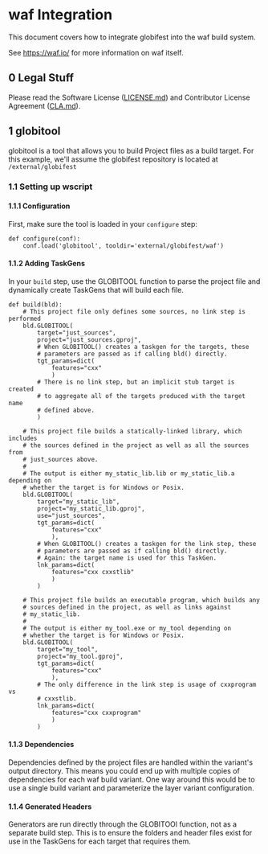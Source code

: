 # waf Integration

This document covers how to integrate globifest into the waf build system.

See <https://waf.io/> for more information on waf itself.

## 0 Legal Stuff

Please read the Software License ([LICENSE.md](../LICENSE.md)) and Contributor License Agreement ([CLA.md](../CLA.md)).

## 1 globitool

globitool is a tool that allows you to build Project files as a build target.  For this example, we'll assume the globifest repository is located at `/external/globifest`

### 1.1 Setting up wscript

#### 1.1.1 Configuration

First, make sure the tool is loaded in your `configure` step:

    def configure(conf):
        conf.load('globitool', tooldir='external/globifest/waf')

#### 1.1.2 Adding TaskGens

In your `build` step, use the GLOBITOOL function to parse the project file and dynamically create TaskGens that will build each file.

    def build(bld):
        # This project file only defines some sources, no link step is performed
        bld.GLOBITOOL(
            target="just_sources",
            project="just_sources.gproj",
            # When GLOBITOOL() creates a taskgen for the targets, these
            # parameters are passed as if calling bld() directly.
            tgt_params=dict(
                features="cxx"
                )
            # There is no link step, but an implicit stub target is created
            # to aggregate all of the targets produced with the target name
            # defined above.
            )

        # This project file builds a statically-linked library, which includes
        # the sources defined in the project as well as all the sources from
        # just_sources above.
        #
        # The output is either my_static_lib.lib or my_static_lib.a depending on
        # whether the target is for Windows or Posix.
        bld.GLOBITOOL(
            target="my_static_lib",
            project="my_static_lib.gproj",
            use="just_sources",
            tgt_params=dict(
                features="cxx"
                ),
            # When GLOBITOOL() creates a taskgen for the link step, these
            # parameters are passed as if calling bld() directly.
            # Again: the target name is used for this TaskGen.
            lnk_params=dict(
                features="cxx cxxstlib"
                )
            )

        # This project file builds an executable program, which builds any
        # sources defined in the project, as well as links against
        # my_static_lib.
        #
        # The output is either my_tool.exe or my_tool depending on
        # whether the target is for Windows or Posix.
        bld.GLOBITOOL(
            target="my_tool",
            project="my_tool.gproj",
            tgt_params=dict(
                features="cxx"
                ),
            # The only difference in the link step is usage of cxxprogram vs
            # cxxstlib.
            lnk_params=dict(
                features="cxx cxxprogram"
                )
            )

#### 1.1.3 Dependencies

Dependencies defined by the project files are handled within the variant's output directory.  This means you could end up with multiple copies of dependencies for each waf build variant.  One way around this would be to use a single build variant and parameterize the layer variant configuration.

#### 1.1.4 Generated Headers

Generators are run directly through the GLOBITOOl function, not as a separate build step.  This is to ensure the folders and header files exist for use in the TaskGens for each target that requires them.
